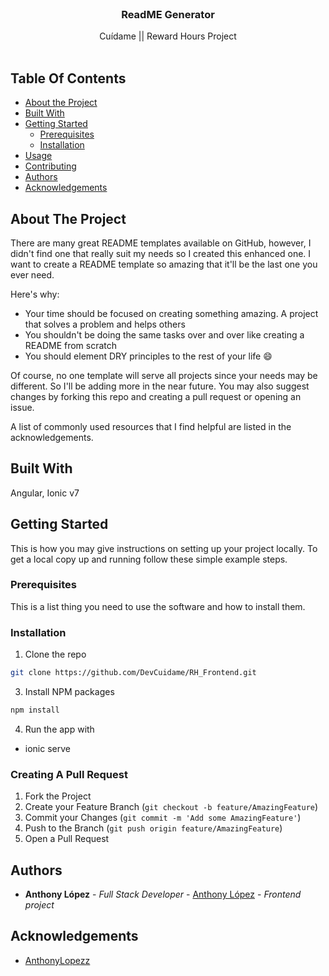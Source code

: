 <br/>
<p align="center">
  <a href="https://github.com/ShaanCoding/ReadME-Generator">
  </a>

  <h3 align="center">ReadME Generator</h3>

  <p align="center">
    Cuídame || Reward Hours Project
    <br/>
    <br/>
  </p>
</p>



## Table Of Contents

* [About the Project](#about-the-project)
* [Built With](#built-with)
* [Getting Started](#getting-started)
  * [Prerequisites](#prerequisites)
  * [Installation](#installation)
* [Usage](#usage)
* [Contributing](#contributing)
* [Authors](#authors)
* [Acknowledgements](#acknowledgements)

## About The Project

There are many great README templates available on GitHub, however, I didn't find one that really suit my needs so I created this enhanced one. I want to create a README template so amazing that it'll be the last one you ever need.

Here's why:

* Your time should be focused on creating something amazing. A project that solves a problem and helps others
* You shouldn't be doing the same tasks over and over like creating a README from scratch
* You should element DRY principles to the rest of your life :smile:

Of course, no one template will serve all projects since your needs may be different. So I'll be adding more in the near future. You may also suggest changes by forking this repo and creating a pull request or opening an issue.

A list of commonly used resources that I find helpful are listed in the acknowledgements.

## Built With

Angular, Ionic v7

## Getting Started

This is how you may give instructions on setting up your project locally.
To get a local copy up and running follow these simple example steps.

### Prerequisites

This is a list thing you need to use the software and how to install them.


### Installation

1. Clone the repo

```sh
git clone https://github.com/DevCuidame/RH_Frontend.git
```

3. Install NPM packages

```sh
npm install
```

4. Run the app with
 - ionic serve


### Creating A Pull Request

1. Fork the Project
2. Create your Feature Branch (`git checkout -b feature/AmazingFeature`)
3. Commit your Changes (`git commit -m 'Add some AmazingFeature'`)
4. Push to the Branch (`git push origin feature/AmazingFeature`)
5. Open a Pull Request

## Authors

* **Anthony López** - *Full Stack Developer* - [Anthony López](https://github.com/AnthonyLopezz/) - *Frontend project*

## Acknowledgements

* [AnthonyLopezz](https://github.com/AnthonyLopezz/)


